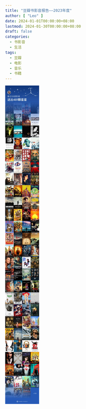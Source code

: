```yaml
---
title: "豆瓣书影音报告——2023年度"
author: [ "Leo" ]
date: 2024-01-01T00:00:00+08:00
lastmod: 2024-01-30T00:00:00+08:00
draft: false
categories:
  - 书影音
  - 生活
tags:
  - 豆瓣
  - 电影
  - 音乐
  - 书籍
---
```


![2023书影音清单](douban-2023.jpeg)

